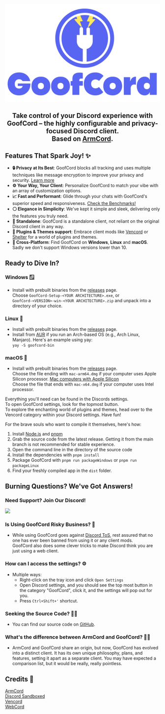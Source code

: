 <div align="center">
<img src="assetsDev/gf_logo_full.png" width="520" alt="GoofCord logo">
<h2>Take control of your Discord experience with GoofCord – the highly configurable and privacy-focused Discord client.<br>Based on <a href="https://github.com/ArmCord/ArmCord">ArmCord</a>.</h2>
</div>

## Features That Spark Joy! :sparkles:
- **:lock: Privacy at Its Best**: GoofCord blocks all tracking and uses multiple techniques like message encryption to improve your privacy and security. [Learn more](https://github.com/Milkshiift/GoofCord/wiki/Privacy-FAQ)
- **:gear: Your Way, Your Client**: Personalize GoofCord to match your vibe with an array of customization options.
- **:chart_with_upwards_trend: Fast and Performant**: Glide through your chats with GoofCord's superior speed and responsiveness. [Check the Benchmarks!](https://github.com/Milkshiift/GoofCord/wiki/Placeholder)
- **:white_circle: Elegance in Simplicity**: We've kept it simple and sleek, delivering only the features you truly need.
- **:bookmark: Standalone**: GoofCord is a standalone client, not reliant on the original Discord client in any way.
- **:electric_plug: Plugins & Themes support**: Embrace client mods like [Vencord](https://github.com/Vendicated/Vencord) or [Shelter](https://github.com/uwu/shelter) for a world of plugins and themes.
- **:iphone: Cross-Platform**: Find GoofCord on **Windows**, **Linux** and **macOS**. Sadly we don't support Windows versions lower than 10.

## Ready to Dive In?
### Windows 🪟

* Install with prebuilt binaries from the [releases](https://github.com/Milkshiift/GoofCord/releases/latest) page.    
Choose `GoofCord-Setup-<YOUR ARCHITECTURE>.exe`, or    
`GoofCord-<VERSION>-win-<YOUR ARCHITECTURE>.zip` and unpack into a directory of your choice.

### Linux 🐧

* Install with prebuilt binaries from the [releases](https://github.com/Milkshiift/GoofCord/releases/latest) page.
* Install from [AUR](https://aur.archlinux.org/packages/goofcord-bin) if you run an Arch-based OS (e.g., Arch Linux, Manjaro). Here's an example using yay:    
`yay -S goofcord-bin`

### macOS 🍏

* Install with prebuilt binaries from the [releases](https://github.com/Milkshiift/GoofCord/releases/latest) page.    
Choose the file ending with `mac-arm64.dmg` if your computer uses Apple Silicon processor. [Mac computers with Apple Silicon](https://support.apple.com/en-us/HT211814)      
Choose the file that ends with `mac-x64.dmg` if your computer uses Intel processor.


Everything you'll need can be found in the Discords settings.    
To open GoofCord settings, look for the topmost button.  
To explore the enchanting world of plugins and themes, head over to the Vencord category within your Discord settings. Have fun!
    
For the brave souls who want to compile it themselves, here's how:
1. Install [Node.js](https://nodejs.dev) and [pnpm](https://pnpm.io/installation#using-npm)
2. Grab the source code from the latest release. Getting it from the main branch is not recommended for stable experience.
3. Open the command line in the directory of the source code
4. Install the dependencies with `pnpm install`
5. Package GoofCord with `pnpm run packageWindows` or `pnpm run packageLinux`
6. Find your freshly compiled app in the `dist` folder.

## Burning Questions? We've Got Answers!
### Need Support? Join Our Discord!
[![](https://dcbadge.vercel.app/api/server/CZc4bpnjmm)](https://discord.gg/CZc4bpnjmm)

### Is Using GoofCord Risky Business? 🤔
- While using GoofCord goes against [Discord ToS](https://discord.com/terms#software-in-discord%E2%80%99s-services), rest assured that no one has ever been banned from using it or any client mods.    
GoofCord also does some clever tricks to make Discord think you are just using a web client. 

### How can I access the settings? ⚙️
- Multiple ways:
  - Right-click on the tray icon and click `Open Settings`
  - Open Discord settings, and you should see the top most button in the category "GoofCord", click it, and the settings will pop out for you. 
  - Press `Ctrl+Shift+'` shortcut.

### Seeking the Source Code? 🕵️‍♂️
- You can find our source code on [GitHub](https://github.com/Milkshiift/GoofCord/).
  
### What's the difference between ArmCord and GoofCord? 🤷‍♂️
- ArmCord and GoofCord share an origin, but now, GoofCord has evolved into a distinct client. It has its own unique philosophy, plans, and features, setting it apart as a separate client. You may have expected a comparison list, but it would be really, really pointless.

## Credits 🙌

[ArmCord](https://github.com/ArmCord/ArmCord)  
[Discord Sandboxed](https://github.com/khlam/discord-sandboxed)  
[Vencord](https://github.com/Vendicated/Vencord)     
[WebCord](https://github.com/SpacingBat3/WebCord)
